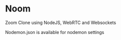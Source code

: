 # Noom

Zoom Clone using NodeJS, WebRTC and Websockets


Nodemon.json is available for nodemon settings